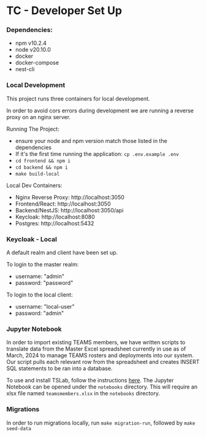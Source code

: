 # TC - Developer Set Up

### Dependencies:

- npm v10.2.4
- node v20.10.0
- docker
- docker-compose
- nest-cli

### Local Development

This project runs three containers for local development.

In order to avoid cors errors during development we are running a reverse proxy
on an nginx server.

Running The Project:

- ensure your node and npm version match those listed in the dependencies
- If it's the first time running the application: `cp .env.example .env`
- `cd frontend && npm i`
- `cd backend && npm i`
- `make build-local`

Local Dev Containers:

- Nginx Reverse Proxy: http://localhost:3050
- Frontend/React: http://localhost:3050
- Backend/NestJS: http://localhost:3050/api
- Keycloak: http://localhost:8080
- Postgres: http://localhost:5432

### Keycloak - Local

A default realm and client have been set up.

To login to the master realm:

- username: "admin"
- password: "password"

To login to the local client:

- username: "local-user"
- password: "admin"

### Jupyter Notebook

In order to import existing TEAMS members, we have written scripts to translate data from the Master Excel spreadsheet currently in use as of March, 2024 to manage TEAMS rosters and deployments into our system. Our script pulls each relevant row from the spreadsheet and creates INSERT SQL statements to be ran into a database.

To use and install TSLab, follow the instructions [here](https://github.com/yunabe/tslab). The Jupyter Notebook can be opened under the `notebooks` directory. This will require an xlsx file named `teamsmembers.xlsx` in the `notebooks` directory.

### Migrations

In order to run migrations locally, run `make migration-run`, followed by `make seed-data`